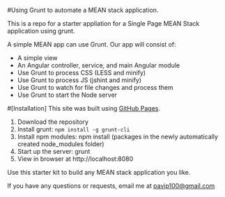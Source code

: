 #Using Grunt to automate a MEAN stack application.

This is a repo for a starter appliation for a Single Page MEAN Stack application using grunt.

A simple MEAN app can use Grunt. Our app will consist of:

- A simple view
- An Angular controller, service, and main Angular module
- Use Grunt to process CSS (LESS and minify)
- Use Grunt to process JS (jshint and minify)
- Use Grunt to watch for file changes and process them
- Use Grunt to start the Node server

#[Installation]
This site was built using [GitHub Pages](https://pages.github.com/).

1. Download the repository
2. Install grunt: `npm install -g grunt-cli`
3. Install npm modules: npm install (packages in the newly automatically created node_modules folder)
4. Start up the server: grunt
5. View in browser at http://localhost:8080


Use this starter kit to build any MEAN stack application you like.

If you have any questions or requests, email me at pavip100@gmail.com
